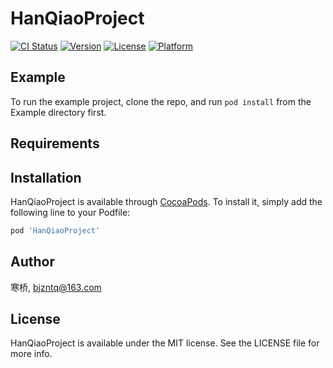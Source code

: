 # HanQiaoProject

[![CI Status](https://img.shields.io/travis/寒桥/HanQiaoProject.svg?style=flat)](https://travis-ci.org/寒桥/HanQiaoProject)
[![Version](https://img.shields.io/cocoapods/v/HanQiaoProject.svg?style=flat)](https://cocoapods.org/pods/HanQiaoProject)
[![License](https://img.shields.io/cocoapods/l/HanQiaoProject.svg?style=flat)](https://cocoapods.org/pods/HanQiaoProject)
[![Platform](https://img.shields.io/cocoapods/p/HanQiaoProject.svg?style=flat)](https://cocoapods.org/pods/HanQiaoProject)

## Example

To run the example project, clone the repo, and run `pod install` from the Example directory first.

## Requirements

## Installation

HanQiaoProject is available through [CocoaPods](https://cocoapods.org). To install
it, simply add the following line to your Podfile:

```ruby
pod 'HanQiaoProject'
```

## Author

寒桥, bjzntq@163.com

## License

HanQiaoProject is available under the MIT license. See the LICENSE file for more info.
